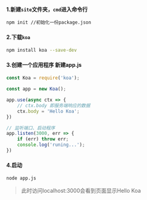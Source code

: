 #### 1.新建`site`文件夹，`cmd`进入命令行

````bash
npm init //初始化一份package.json
````

#### 2.下载`koa`

````bash
npm install koa --save-dev
````

#### 3.创建一个应用程序 新建app.js

```js
const Koa = require('koa');

const app = new Koa();

app.use(async ctx => {
    // ctx.body 即服务端响应的数据
    ctx.body = 'Hello Koa';
})

// 监听端口、启动程序
app.listen(3000, err => {
    if (err) throw err;
    console.log('runing...');
})
```

#### 4.启动

````bash
node app.js
````

> 此时访问localhost:3000会看到页面显示Hello Koa 